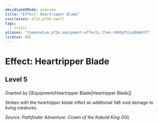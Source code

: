 ```yaml
---
obsidianUIMode: preview
title: "Effect: Heartripper Blade"
cssclasses: pf2e,pf2e-spell
tags:
  - trait/
aliases: "Compendium.pf2e.equipment-effects.Item.r6hDgfVLod0AmU7J"
license: OGL
---
```

# Effect: Heartripper Blade
## Level 5
### 






Granted by [[Equipment/Heartripper Blade|Heartripper Blade]]

Strikes with the _heartripper blade_ inflict an additional 1d6 void damage to living creatures.

*Source: Pathfinder Adventure: Crown of the Kobold King*
*OGL*